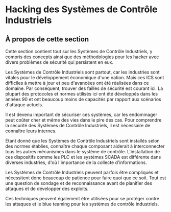 # Hacking des Systèmes de Contrôle Industriels

## À propos de cette section

Cette section contient tout sur les Systèmes de Contrôle Industriels, y compris des concepts ainsi que des méthodologies pour les hacker avec divers problèmes de sécurité qui persistent en eux.

Les Systèmes de Contrôle Industriels sont partout, car les industries sont vitales pour le développement économique d'une nation. Mais ces ICS sont difficiles à mettre à jour et peu d'avancées ont été réalisées dans ce domaine. Par conséquent, trouver des failles de sécurité est courant ici. La plupart des protocoles et normes utilisés ici ont été développés dans les années 90 et ont beaucoup moins de capacités par rapport aux scénarios d'attaque actuels.

Il est devenu important de sécuriser ces systèmes, car les endommager peut coûter cher et même des vies dans le pire des cas. Pour comprendre la sécurité des Systèmes de Contrôle Industriels, il est nécessaire de connaître leurs internes.

Étant donné que les Systèmes de Contrôle Industriels sont installés selon des normes établies, connaître chaque composant aiderait à interconnecter tous les autres mécanismes dans le système de contrôle. L'installation de ces dispositifs comme les PLC et les systèmes SCADA est différente dans diverses industries, d'où l'importance de la collecte d'informations.

Les Systèmes de Contrôle Industriels peuvent parfois être compliqués et nécessitent donc beaucoup de patience pour faire quoi que ce soit. Tout est une question de sondage et de reconnaissance avant de planifier des attaques et de développer des exploits.

Ces techniques peuvent également être utilisées pour se protéger contre les attaques et le blue teaming pour les systèmes de contrôle industriels.
